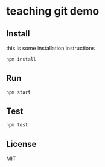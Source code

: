 # teaching git demo

## Install

this is some installation instructions

```bash
npm install
```

## Run

```bash
npm start
```

## Test

```bash
npm test
```

## License

MIT